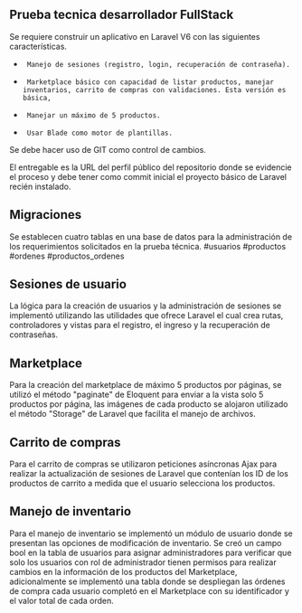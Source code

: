 
## Prueba tecnica desarrollador FullStack 

Se requiere construir un aplicativo en Laravel V6 con las siguientes características.
-      Manejo de sesiones (registro, login, recuperación de contraseña).
-      Marketplace básico con capacidad de listar productos, manejar inventarios, carrito de compras con validaciones. Esta versión es básica,
-      Manejar un máximo de 5 productos.
-      Usar Blade como motor de plantillas.
Se debe hacer uso de GIT como control de cambios.

El entregable es la URL del perfil público del repositorio donde se evidencie el proceso y debe tener como commit inicial el proyecto básico de Laravel recién instalado.

## Migraciones

Se establecen cuatro tablas en una base de datos para la administración de los requerimientos solicitados en la prueba técnica.
  #usuarios
  #productos
  #ordenes
  #productos_ordenes

## Sesiones de usuario

La lógica para la creación de usuarios y la administración de sesiones se implementó utilizando las utilidades que ofrece Laravel el cual crea rutas, controladores y vistas para el registro, el ingreso y la recuperación de contraseñas.

##  Marketplace

Para la creación del marketplace de máximo 5 productos por páginas, se utilizó el método "paginate" de Eloquent para enviar a la vista solo 5 productos por página, las imágenes de cada producto se alojaron utilizado el método "Storage" de Laravel que facilita el manejo de archivos.

## Carrito de compras

Para el carrito de compras se utilizaron peticiones asíncronas Ajax para realizar la actualización de sesiones de Laravel que contenían los ID de los productos de carrito a medida que el usuario selecciona los productos.

## Manejo de inventario

Para el manejo de inventario se implementó un módulo de usuario donde se presentan las opciones de modificación de inventario. Se creó un campo bool en la tabla de usuarios para asignar administradores para verificar que solo los usuarios con rol de administrador tienen permisos para realizar cambios en la información de los productos del Marketplace, adicionalmente se implementó una tabla donde se despliegan las órdenes de compra cada usuario completó en el Marketplace con su identificador y el valor total de cada orden.
